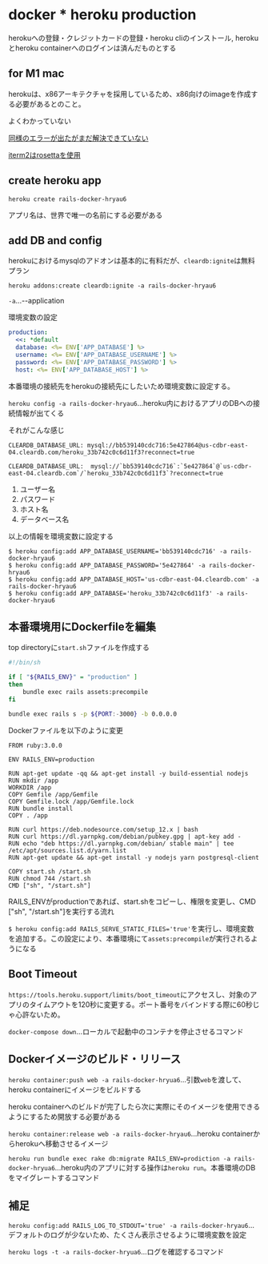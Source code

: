 # docker * heroku production

herokuへの登録・クレジットカードの登録・heroku cliのインストール, herokuとheroku containerへのログインは済んだものとする

## for M1 mac

herokuは、x86アーキテクチャを採用しているため、x86向けのimageを作成する必要があるとのこと。

よくわかっていない

[同様のエラーが出たがまだ解決できていない](https://zenn.dev/daku10/articles/m1-heroku-container-trouble-exec-format-error)

[iterm2はrosettaを使用](https://qiita.com/nagatak/items/fc7a2cc39d8fb1826b32)

## create heroku app

```
heroku create rails-docker-hryau6
```

アプリ名は、世界で唯一の名前にする必要がある

## add DB and config

herokuにおけるmysqlのアドオンは基本的に有料だが、`cleardb:ignite`は無料プラン

```
heroku addons:create cleardb:ignite -a rails-docker-hryau6
```

`-a`...--application

環境変数の設定

```yml
production:
  <<: *default
  database: <%= ENV['APP_DATABASE'] %>
  username: <%= ENV['APP_DATABASE_USERNAME'] %>
  password: <%= ENV['APP_DATABASE_PASSWORD'] %>
  host: <%= ENV['APP_DATABASE_HOST'] %>
```

本番環境の接続先をherokuの接続先にしたいため環境変数に設定する。

`heroku config -a rails-docker-hryau6`...heroku内におけるアプリのDBへの接続情報が出てくる

それがこんな感じ

`CLEARDB_DATABASE_URL: mysql://bb539140cdc716:5e427864@us-cdbr-east-04.cleardb.com/heroku_33b742c0c6d11f3?reconnect=true`

```
CLEARDB_DATABASE_URL:  mysql://`bb539140cdc716`:`5e427864`@`us-cdbr-east-04.cleardb.com`/`heroku_33b742c0c6d11f3`?reconnect=true
```

1. ユーザー名
2. パスワード
3. ホスト名
4. データベース名

以上の情報を環境変数に設定する

```
$ heroku config:add APP_DATABASE_USERNAME='bb539140cdc716' -a rails-docker-hryau6
$ heroku config:add APP_DATABASE_PASSWORD='5e427864' -a rails-docker-hryau6
$ heroku config:add APP_DATABASE_HOST='us-cdbr-east-04.cleardb.com' -a rails-docker-hryau6
$ heroku config:add APP_DATABASE='heroku_33b742c0c6d11f3' -a rails-docker-hryau6
```

## 本番環境用にDockerfileを編集

top directoryに`start.sh`ファイルを作成する

```sh
#!/bin/sh

if [ "${RAILS_ENV}" = "production" ]
then
    bundle exec rails assets:precompile
fi

bundle exec rails s -p ${PORT:-3000} -b 0.0.0.0
```

Dockerファイルを以下のように変更

```docker
FROM ruby:3.0.0

ENV RAILS_ENV=production

RUN apt-get update -qq && apt-get install -y build-essential nodejs
RUN mkdir /app
WORKDIR /app
COPY Gemfile /app/Gemfile
COPY Gemfile.lock /app/Gemfile.lock
RUN bundle install
COPY . /app

RUN curl https://deb.nodesource.com/setup_12.x | bash
RUN curl https://dl.yarnpkg.com/debian/pubkey.gpg | apt-key add -
RUN echo "deb https://dl.yarnpkg.com/debian/ stable main" | tee /etc/apt/sources.list.d/yarn.list
RUN apt-get update && apt-get install -y nodejs yarn postgresql-client

COPY start.sh /start.sh
RUN chmod 744 /start.sh
CMD ["sh", "/start.sh"]
```

RAILS_ENVがproductionであれば、start.shをコピーし、権限を変更し、CMD ["sh", "/start.sh"]を実行する流れ

`$ heroku config:add RAILS_SERVE_STATIC_FILES='true'`を実行し、環境変数を追加する。この設定により、本番環境にて`assets:precompile`が実行されるようになる

## Boot Timeout

`https://tools.heroku.support/limits/boot_timeout`にアクセスし、対象のアプリのタイムアウトを120秒に変更する。ポート番号をバインドする際に60秒じゃ心許ないため。

`docker-compose down`...ローカルで起動中のコンテナを停止させるコマンド

## Dockerイメージのビルド・リリース

`heroku container:push web -a rails-docker-hryua6`...引数`web`を渡して、heroku containerにイメージをビルドする

heroku containerへのビルドが完了したら次に実際にそのイメージを使用できるようにするため開放する必要がある

`heroku container:release web -a rails-docker-hryau6`...heroku containerからherokuへ移動させるイメージ

`heroku run bundle exec rake db:migrate RAILS_ENV=prodiction -a rails-docker-hryua6`...heroku内のアプリに対する操作は`heroku run`。本番環境のDBをマイグレートするコマンド

## 補足

`heroku config:add RAILS_LOG_TO_STDOUT='true' -a rails-docker-hryau6`...デフォルトのログが少ないため、たくさん表示させるように環境変数を設定

`heroku logs -t -a rails-docker-hryua6`...ログを確認するコマンド
